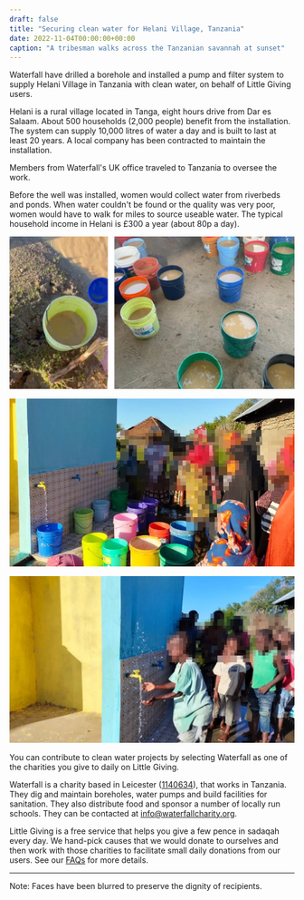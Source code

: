 ```yaml
---
draft: false
title: "Securing clean water for Helani Village, Tanzania"
date: 2022-11-04T00:00:00+00:00
caption: "A tribesman walks across the Tanzanian savannah at sunset"
---
```


Waterfall have drilled a borehole and installed a pump and filter system to supply Helani Village in Tanzania with clean water, on behalf of Little Giving users.

Helani is a rural village located in Tanga, eight hours drive from Dar es Salaam. About 500 households (2,000 people) benefit from the installation. The system can supply 10,000 litres of water a day and is built to last at least 20 years. A local company has been contracted to maintain the installation.

Members from Waterfall's UK office traveled to Tanzania to oversee the work.

Before the well was installed, women would collect water from riverbeds and ponds. When water couldn't be found or the quality was very poor, women would have to walk for miles to source useable water. The typical household income in Helani is £300 a year (about 80p a day). 

![Women would fill these buckets with murky water from rivers and ponds and carry them to the village](a.jpg)

![Women gather to collect clean water from the new installation](b.jpg)

![Children playfully inspect the new installation](c.jpg)

You can contribute to clean water projects by selecting Waterfall as one of the charities you give to daily on Little Giving.

Waterfall is a charity based in Leicester ([1140634](https://register-of-charities.charitycommission.gov.uk/charity-search/-/charity-details/5016027)), that works in Tanzania. They dig and maintain boreholes, water pumps and build facilities for sanitation. They also distribute food and sponsor a number of locally run schools. They can be contacted at [info@waterfallcharity.org](mailto:info@waterfallcharity.org).

Little Giving is a free service that helps you give a few pence in sadaqah every day. We hand-pick causes that we would donate to ourselves and then work with those charities to facilitate small daily donations from our users. See our [FAQs](https://www.littlegiving.org/support) for more details.

---

Note: Faces have been blurred to preserve the dignity of recipients.